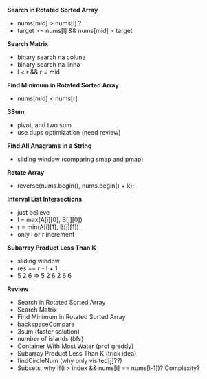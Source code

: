 **Search in Rotated Sorted Array**
- nums[mid] > nums[l] ?
- target >= nums[l] && nums[mid] > target

**Search Matrix**
- binary search na coluna
- binary search na linha
- l < r && r = mid

**Find Minimum in Rotated Sorted Array**
- nums[mid] < nums[r]

**3Sum**
- pivot, and two sum
- use dups optimization (need review)  

**Find All Anagrams in a String**
- sliding window (comparing smap and pmap)
  
**Rotate Array**
- reverse(nums.begin(), nums.begin() + k);

**Interval List Intersections**
- just believe
- l = max(A[i][0], B[j][0])
- r = min(A[i][1], B[j][1])
- only l or r increment
  
**Subarray Product Less Than K**
- sliding window
- res += r - l + 1
- 5 2 6 => 5 2 6  2 6  6

**Review**
- Search in Rotated Sorted Array
- Search Matrix
- Find Minimum in Rotated Sorted Array
- backspaceCompare
- 3sum (faster solution)
- number of islands (bfs)
- Container With Most Water (prof greddy)
- Subarray Product Less Than K (trick idea)
- findCircleNum (why only visited[j]??)
- Subsets, why if(i > index && nums[i] == nums[i-1])? Complexity?
